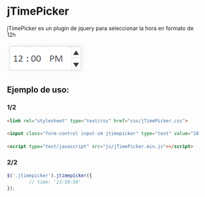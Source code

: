# jTimePicker
jTimePicker es un plugin de jquery para seleccionar la hora en formato de 12h

![](https://raw.githubusercontent.com/jeijei4/jTimePicker/master/jTimePicker.PNG)


## Ejemplo de uso:

### 1/2
```html
<link rel="stylesheet" type="text/css" href="css/jTimePicker.css">

<input class="form-control input-sm jtimepicker" type="text" value="18:40:00" autocomplete="off" spellcheck="false">

<script type="text/javascript" src="js/jTimePicker.min.js"></script>
```

### 2/2
```js
$('.jtimepicker').jtimepicker({
        // time: '23:59:59'
});
```
